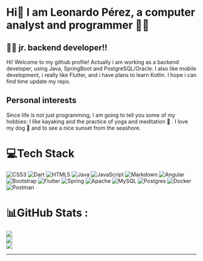 # Hi👋 I am Leonardo Pérez, a computer analyst and programmer :man_technologist:

## :raising_hand_man: jr. backend developer!!

Hi! Welcome to my github profile! Actually i am working as a backend developer, using Java, SpringBoot and PostgreSQL/Oracle. I also like mobile development, i really like Flutter, and i have plans to learn Kotlin. I hope i can find time update my repo.

## Personal interests

Since life is not just programming, I am going to tell you some of my hobbies:
I like kayaking and the practice of yoga and meditation :lotus_position: . I love my dog :dog: and to see a nice sunset from the seashore.


# 💻Tech Stack
![CSS3](https://img.shields.io/badge/css3-%231572B6.svg?style=for-the-badge&logo=css3&logoColor=white) ![Dart](https://img.shields.io/badge/dart-%230175C2.svg?style=for-the-badge&logo=dart&logoColor=white) ![HTML5](https://img.shields.io/badge/html5-%23E34F26.svg?style=for-the-badge&logo=html5&logoColor=white) ![Java](https://img.shields.io/badge/java-%23ED8B00.svg?style=for-the-badge&logo=java&logoColor=white) ![JavaScript](https://img.shields.io/badge/javascript-%23323330.svg?style=for-the-badge&logo=javascript&logoColor=%23F7DF1E) ![Markdown](https://img.shields.io/badge/markdown-%23000000.svg?style=for-the-badge&logo=markdown&logoColor=white) ![Angular](https://img.shields.io/badge/angular-%23DD0031.svg?style=for-the-badge&logo=angular&logoColor=white) ![Bootstrap](https://img.shields.io/badge/bootstrap-%23563D7C.svg?style=for-the-badge&logo=bootstrap&logoColor=white) ![Flutter](https://img.shields.io/badge/Flutter-%2302569B.svg?style=for-the-badge&logo=Flutter&logoColor=white) ![Spring](https://img.shields.io/badge/spring-%236DB33F.svg?style=for-the-badge&logo=spring&logoColor=white) ![Apache](https://img.shields.io/badge/apache-%23D42029.svg?style=for-the-badge&logo=apache&logoColor=white) ![MySQL](https://img.shields.io/badge/mysql-%2300f.svg?style=for-the-badge&logo=mysql&logoColor=white) ![Postgres](https://img.shields.io/badge/postgres-%23316192.svg?style=for-the-badge&logo=postgresql&logoColor=white) ![Docker](https://img.shields.io/badge/docker-%230db7ed.svg?style=for-the-badge&logo=docker&logoColor=white) ![Postman](https://img.shields.io/badge/Postman-FF6C37?style=for-the-badge&logo=postman&logoColor=white)
# 📊GitHub Stats :
![](https://github-readme-stats.vercel.app/api?username=leoperez0782&theme=dark&hide_border=false&include_all_commits=false&count_private=false)<br/>
![](https://github-readme-streak-stats.herokuapp.com/?user=leoperez0782&theme=dark&hide_border=false)<br/>
![](https://github-readme-stats.vercel.app/api/top-langs/?username=leoperez0782&theme=dark&hide_border=false&include_all_commits=false&count_private=false&layout=compact)

---
